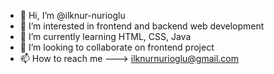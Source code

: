- 👋 Hi, I’m @ilknur-nurioglu
- 👀 I’m interested in frontend and backend web development
- 🌱 I’m currently learning HTML, CSS, Java
- 💞️ I’m looking to collaborate on frontend project
- 📫 How to reach me ---> ilknurnurioglu@gmail.com

<!---
ilknur-nurioglu/ilknur-nurioglu is a ✨ special ✨ repository because its `README.md` (this file) appears on your GitHub profile.
You can click the Preview link to take a look at your changes.
--->

